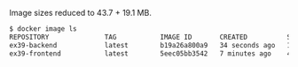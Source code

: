 Image sizes reduced to 43.7 + 19.1 MB.

```sh
$ docker image ls
REPOSITORY              TAG           IMAGE ID       CREATED          SIZE
ex39-backend            latest        b19a26a800a9   34 seconds ago   19.1MB
ex39-frontend           latest        5eec05bb3542   7 minutes ago    43.7MB
```
